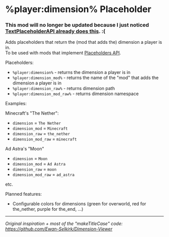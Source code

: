 # %player:dimension% Placeholder

### This mod will no longer be updated because I just noticed [TextPlaceholderAPI already does this](https://github.com/Patbox/TextPlaceholderAPI/blob/1.20/src/main/java/eu/pb4/placeholders/impl/placeholder/builtin/WorldPlaceholders.java#L72). :(

Adds placeholders that return the (mod that adds the) dimension a player is in.  
To be used with mods that implement [Placeholders API](https://placeholders.pb4.eu).

Placeholders:
- `%player:dimension%` - returns the dimension a player is in
- `%player:dimension_mod%` - returns the name of the "mod" that adds the dimension a player is in
- `%player:dimension_raw%` - returns dimension path
- `%player:dimension_mod_raw%` - returns dimension namespace

Examples:

Minecraft's "The Nether":
- `dimension` = `The Nether`
- `dimension_mod` = `Minecraft`
- `dimension_raw` = `the_nether`
- `dimension_mod_raw` = `minecraft`

Ad Astra's "Moon"
- `dimension` = `Moon`
- `dimension_mod` = `Ad Astra`
- `dimension_raw` = `moon`
- `dimension_mod_raw` = `ad_astra`

etc.

Planned features:
- Configurable colors for dimensions (green for overworld, red for the_nether, purple for the_end, ...)

***

*Original inspiration + most of the "makeTitleCase" code: https://github.com/Ewan-Selkirk/Dimension-Viewer*
